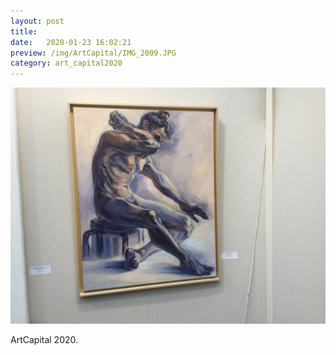 ```yaml
---
layout: post
title:  
date:   2020-01-23 16:02:21
preview: /img/ArtCapital/IMG_2009.JPG
category: art_capital2020
---
```


![Picture 1](/img/ArtCapital/IMG_2009.JPG) 


ArtCapital 2020.


